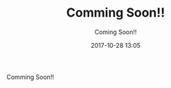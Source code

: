 ﻿---
title: Comming Soon!!
description: "Comming Soon!!"
date: 2017-10-28 13:05
sessionlevel: 50
author: Coming Soon!!
category: sessions
---
Comming Soon!!
